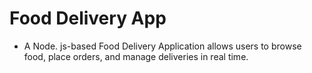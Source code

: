 #  Food Delivery App
- A Node. js-based Food Delivery Application allows users to browse food, place orders, and manage deliveries in real time.


